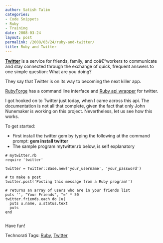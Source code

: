 ```yaml
---
author: Satish Talim
categories:
- Code Snippets
- Ruby
- Training
date: 2008-03-24
layout: post
permalink: /2008/03/24/ruby-and-twitter/
title: Ruby and Twitter
---
```


<div>
  <p>
    <strong><a href="http://twitter.com/home">Twitter</a></strong> is a service for friends, family, and coâ€“workers to communicate and stay connected through the exchange of quick, frequent answers to one simple question: What are you doing?
  </p>
  
  <p>
    They say that Twitter is on its way to becoming the next killer app.
  </p>
  
  <p>
    <a href="http://rubyforge.org/projects/twitter/">RubyForge</a> has a command line interface and <a href="http://twitter.rubyforge.org/twitter/">Ruby api wrapper</a> for twitter.
  </p>
  
  <p>
    I got hooked on to Twitter just today, when I came across this api. The documentation is not all that complete, given the fact that only John Nunemaker is working on this project. Nevertheless, let us see how this works.
  </p>
  
  <p>
    To get started:
  </p>
  
  <ul>
    <li>
      First install the twitter gem by typing the following at the command prompt: <strong>gem install twitter</strong>
    </li>
    <li>
      The sample program mytwitter.rb below, is self explanatory
    </li>
  </ul>
  
  <pre><code># mytwitter.rb
require 'twitter'

twitter = Twitter::Base.new('your_username', 'your_password')

# to make a post
twitter.post('Posting this message from a Ruby program!')

# returns an array of users who are in your friends list
puts '', "Your Friends", "=" * 50
twitter.friends.each do |u|
  puts u.name, u.status.text
  puts
end

</code></pre>
  
  <p>
    Have fun!
  </p>
</div>

Technorati Tags: <a href="http://technorati.com/tag/Ruby" rel="tag">Ruby</a>, <a href="http://technorati.com/tag/Twitter" rel="tag"> Twitter</a>
